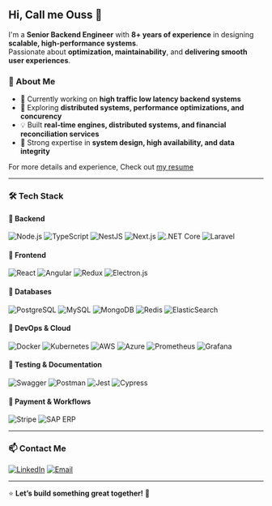 ## Hi, Call me Ouss 👋

I'm a **Senior Backend Engineer** with **8+ years of experience** in designing **scalable, high-performance systems**.  
Passionate about **optimization, maintainability**, and **delivering smooth user experiences**.

### 🚀 About Me

- 🔭 Currently working on **high traffic low latency backend systems**
- 🌱 Exploring **distributed systems, performance optimizations, and concurency**
- 💡 Built **real-time engines, distributed systems, and financial reconciliation services**
- 🎯 Strong expertise in **system design, high availability, and data integrity**

For more details and experience, Check out [my resume](https://drive.google.com/file/d/17Q3PA3nGF10A66F4PlB1cqKuB4290ukM/view)

---

### 🛠 Tech Stack

#### 🔹 **Backend**

![Node.js](https://img.shields.io/badge/-Node.js-339933?logo=node.js&logoColor=fff&style=flat) ![TypeScript](https://img.shields.io/badge/-TypeScript-3178C6?logo=typescript&logoColor=fff&style=flat)
![NestJS](https://img.shields.io/badge/-NestJS-E0234E?logo=nestjs&logoColor=fff&style=flat) ![Next.js](https://img.shields.io/badge/-Next.js-000000?logo=nextdotjs&logoColor=fff&style=flat) ![.NET Core](https://img.shields.io/badge/-.NET_Core-512BD4?logo=dotnet&logoColor=fff&style=flat) ![Laravel](https://img.shields.io/badge/-Laravel-FF2D20?logo=laravel&logoColor=fff&style=flat)

#### 🔹 **Frontend**

![React](https://img.shields.io/badge/-React-61DAFB?logo=react&logoColor=000&style=flat) ![Angular](https://img.shields.io/badge/-Angular-DD0031?logo=angular&logoColor=fff&style=flat) ![Redux](https://img.shields.io/badge/-Redux-764ABC?logo=redux&logoColor=fff&style=flat) ![Electron.js](https://img.shields.io/badge/-Electron.js-47848F?logo=electron&logoColor=fff&style=flat)

#### 🔹 **Databases**

![PostgreSQL](https://img.shields.io/badge/-PostgreSQL-4169E1?logo=postgresql&logoColor=fff&style=flat) ![MySQL](https://img.shields.io/badge/-MySQL-4479A1?logo=mysql&logoColor=fff&style=flat) ![MongoDB](https://img.shields.io/badge/-MongoDB-47A248?logo=mongodb&logoColor=fff&style=flat) ![Redis](https://img.shields.io/badge/-Redis-DC382D?logo=redis&logoColor=fff&style=flat) ![ElasticSearch](https://img.shields.io/badge/-ElasticSearch-005571?logo=elasticsearch&logoColor=fff&style=flat)

#### 🔹 **DevOps & Cloud**

![Docker](https://img.shields.io/badge/-Docker-2496ED?logo=docker&logoColor=fff&style=flat) ![Kubernetes](https://img.shields.io/badge/-Kubernetes-326CE5?logo=kubernetes&logoColor=fff&style=flat) ![AWS](https://img.shields.io/badge/-AWS-232F3E?logo=amazon-aws&logoColor=fff&style=flat) ![Azure](https://img.shields.io/badge/-Azure-0078D4?logo=microsoft-azure&logoColor=fff&style=flat) ![Prometheus](https://img.shields.io/badge/-Prometheus-E6522C?logo=prometheus&logoColor=fff&style=flat) ![Grafana](https://img.shields.io/badge/-Grafana-F46800?logo=grafana&logoColor=fff&style=flat)

#### 🔹 **Testing & Documentation**

![Swagger](https://img.shields.io/badge/-Swagger-85EA2D?logo=swagger&logoColor=000&style=flat) ![Postman](https://img.shields.io/badge/-Postman-FF6C37?logo=postman&logoColor=fff&style=flat) ![Jest](https://img.shields.io/badge/-Jest-C21325?logo=jest&logoColor=fff&style=flat) ![Cypress](https://img.shields.io/badge/-Cypress-17202C?logo=cypress&logoColor=fff&style=flat)

#### 🔹 **Payment & Workflows**

![Stripe](https://img.shields.io/badge/-Stripe-008CDD?logo=stripe&logoColor=fff&style=flat) ![SAP ERP](https://img.shields.io/badge/-SAP%20ERP-0FAAFF?logo=sap&logoColor=fff&style=flat)

---

### 📫 Contact Me

[![LinkedIn](https://img.shields.io/badge/-LinkedIn-0077B5?logo=linkedin&logoColor=fff&style=flat)](https://linkedin.com/in/bzouss) [![Email](https://img.shields.io/badge/-Email-D14836?logo=gmail&logoColor=fff&style=flat)](mailto:bz.oussama@gmail.com)

---

⭐️ **Let’s build something great together!** 🚀
